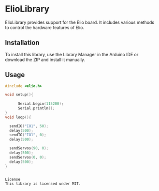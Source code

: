 # ElioLibrary

ElioLibrary provides support for the Elio board. It includes various methods to control the hardware features of Elio.

## Installation

To install this library, use the Library Manager in the Arduino IDE or download the ZIP and install it manually.

## Usage

```cpp
#include <elio.h>

void setup(){
          
      Serial.begin(115200);
      Serial.println();
}
void loop(){

  sendIO("IO1", 50);
  delay(500);
  sendIO("IO1", 0);
  delay(500);

  sendServos(90, 0);
  delay(500);
  sendServos(0, 0);
  delay(500);
}


License
This library is licensed under MIT.


